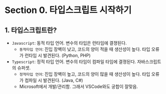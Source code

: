 # Section 0. 타입스크립트 시작하기

## 1. 타입스크립트란?
  - `Javascript`: 동적 타입 언어. 변수의 타입은 런타임에 결졍된다.
    - `동적타입 언어`: 진입 장벽이 낮고, 코드의 양이 적을 때 생산성이 높다. 타입 오류가 런타임 시 발견된다. (Python, PHP)
  - `Typescript`: 정적 타입 언어. 변수의 타임이 컴파일 타임에 결졍된다. 자바스크립트의 슈퍼셋.
    - `정적타입 언어`: 진입 장벽이 높고, 코드의 양이 많을 때 생산성이 높다. 타입 오류가 컴파일 시 발견된다. (Java, C#)
    - Microsoft에서 개발/관리함. 그래서 VSCode와도 궁합이 잘맞음.